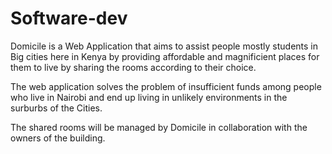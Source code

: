 # Software-dev
Domicile is a Web Application that aims to assist people mostly students in Big cities here in Kenya by providing affordable and magnificient places for them to live by sharing the rooms according to their choice.

The web application solves the problem of insufficient funds among people who live in Nairobi and end up living in unlikely environments in the surburbs of the Cities.

The shared rooms will be managed by Domicile in collaboration with the owners of the building.
